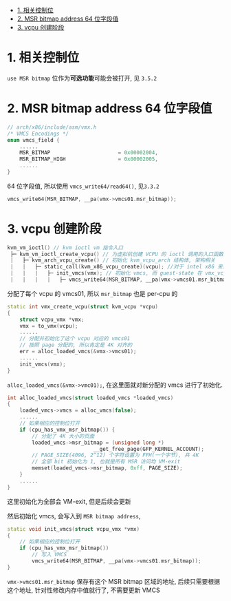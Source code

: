 <!-- @import "[TOC]" {cmd="toc" depthFrom=1 depthTo=6 orderedList=false} -->

<!-- code_chunk_output -->

- [1. 相关控制位](#1-相关控制位)
- [2. MSR bitmap address 64 位字段值](#2-msr-bitmap-address-64-位字段值)
- [3. vcpu 创建阶段](#3-vcpu-创建阶段)

<!-- /code_chunk_output -->

# 1. 相关控制位

`use MSR bitmap` 位作为**可选功能**可能会被打开, 见 `3.5.2`

# 2. MSR bitmap address 64 位字段值

```cpp
// arch/x86/include/asm/vmx.h
/* VMCS Encodings */
enum vmcs_field {
    ......
    MSR_BITMAP                      = 0x00002004,
    MSR_BITMAP_HIGH                 = 0x00002005,
    ......
}
```

64 位字段值, 所以使用 `vmcs_write64/read64()`, 见`3.3.2`

```cpp
vmcs_write64(MSR_BITMAP, __pa(vmx->vmcs01.msr_bitmap));
```

# 3. vcpu 创建阶段

```cpp
kvm_vm_ioctl() // kvm ioctl vm 指令入口
 ├─ kvm_vm_ioctl_create_vcpu() // 为虚拟机创建 VCPU 的 ioctl 调用的入口函数
 |   ├─ kvm_arch_vcpu_create() // 初始化 kvm_vcpu_arch 结构体, 架构相关
 |   |   ├─ static_call(kvm_x86_vcpu_create)(vcpu); //对于 intel x86 来说, 最终调用 vmx_create_vcpu
 |   |   |   ├─ init_vmcs(vmx); // 初始化 vmcs, 而 guest-state 在 vmx_vcpu_reset()
 |   |   |   |   ├─ vmcs_write64(MSR_BITMAP, __pa(vmx->vmcs01.msr_bitmap)); // 设置 VMCS 的 MSR_BITMAP 字段
```

分配了每个 vcpu 的 vmcs01, 所以 `msr_bitmap` 也是 per-cpu 的

```cpp
static int vmx_create_vcpu(struct kvm_vcpu *vcpu)
{
    struct vcpu_vmx *vmx;
    vmx = to_vmx(vcpu);
    ......
    // 分配并初始化了这个 vcpu 对应的 vmcs01
    // 按照 page 分配的, 所以肯定是 4K 对齐的
    err = alloc_loaded_vmcs(&vmx->vmcs01);
    ......
    init_vmcs(vmx);
}
```

`alloc_loaded_vmcs(&vmx->vmc01);`, 在这里面就对新分配的 vmcs 进行了初始化.

```cpp
int alloc_loaded_vmcs(struct loaded_vmcs *loaded_vmcs)
{
    loaded_vmcs->vmcs = alloc_vmcs(false);
    ......
    // 如果相应的控制位打开
    if (cpu_has_vmx_msr_bitmap()) {
        // 分配了 4K 大小的页面
        loaded_vmcs->msr_bitmap = (unsigned long *)
                            __get_free_page(GFP_KERNEL_ACCOUNT);
        // PAGE_SIZE(4096, 2^12) 个字符设置为 FFH(一个字节), 共 4K
        // 全部 bit 初始化为 1, 也就是所有 MSR 访问均 VM-exit
        memset(loaded_vmcs->msr_bitmap, 0xff, PAGE_SIZE);
    }
    ......
}
```

这里初始化为全部会 VM-exit, 但是后续会更新

然后初始化 vmcs, 会写入到 `MSR bitmap address`,

```cpp
static void init_vmcs(struct vcpu_vmx *vmx)
{
    // 如果相应的控制位打开
    if (cpu_has_vmx_msr_bitmap())
        // 写入 VMCS
        vmcs_write64(MSR_BITMAP, __pa(vmx->vmcs01.msr_bitmap));
}
```

`vmx->vmcs01.msr_bitmap` 保存有这个 MSR bitmap 区域的地址, 后续只需要根据这个地址, 针对性修改内存中值就行了, 不需要更新 VMCS
